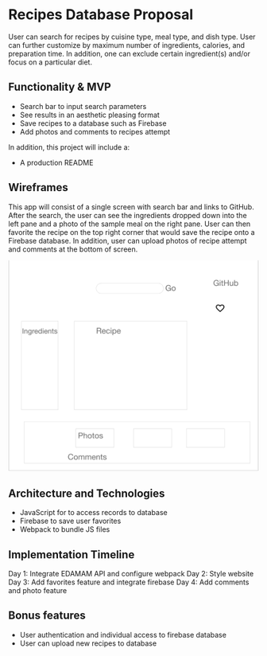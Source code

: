 # Recipes Database Proposal


User can search for recipes by cuisine type, meal type, and dish type.  User can further customize by maximum number of ingredients, calories, and preparation time. In addition, one can exclude certain ingredient(s) and/or focus on a particular diet. 

## Functionality & MVP

* Search bar to input search parameters
* See results in an aesthetic pleasing format
* Save recipes to a database such as Firebase
* Add photos and comments to recipes attempt

In addition, this project will include a: 

* A production README

## Wireframes

This app will consist of a single screen with search bar and links to GitHub. After the search, the user can see the ingredients dropped down into the left pane and a photo of the sample meal on the right pane. User can then favorite the recipe on the top right corner that would save the recipe onto a Firebase database. In addition, user can upload photos of recipe attempt and comments at the bottom of screen. 

![Getting Started](./Recipes%20Database%20Wireframe.png)


## Architecture and Technologies

* JavaScript for to access records to database 
* Firebase to save user favorites
* Webpack to bundle JS files


## Implementation Timeline

Day 1: Integrate EDAMAM API and configure webpack
Day 2: Style website
Day 3: Add favorites feature and integrate firebase
Day 4: Add comments and photo feature 

## Bonus features

* User authentication and individual access to firebase database
* User can upload new recipes to database
